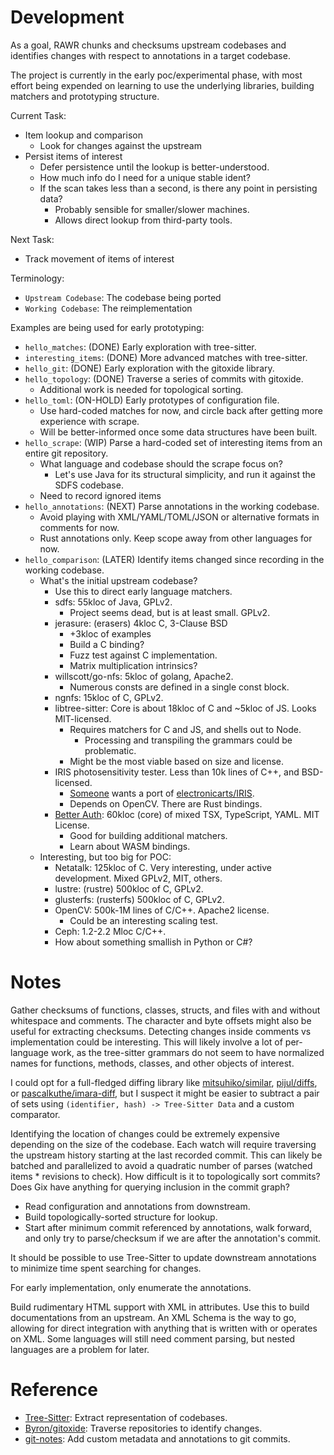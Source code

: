 # Development
As a goal, RAWR chunks and checksums upstream codebases and identifies changes with respect to annotations in a target codebase.

The project is currently in the early poc/experimental phase, with most effort being expended on learning to use the underlying libraries, building matchers and prototyping structure.

Current Task:
- Item lookup and comparison
  - Look for changes against the upstream
- Persist items of interest
  - Defer persistence until the lookup is better-understood.
  - How much info do I need for a unique stable ident?
  - If the scan takes less than a second, is there any point in persisting data?
    - Probably sensible for smaller/slower machines.
    - Allows direct lookup from third-party tools.

Next Task:
- Track movement of items of interest

Terminology:
- `Upstream Codebase`: The codebase being ported
- `Working Codebase`: The reimplementation

Examples are being used for early prototyping:
- `hello_matches`: (DONE) Early exploration with tree-sitter.
- `interesting_items`: (DONE) More advanced matches with tree-sitter.
- `hello_git`: (DONE) Early exploration with the gitoxide library.
- `hello_topology`: (DONE) Traverse a series of commits with gitoxide.
  - Additional work is needed for topological sorting.
- `hello_toml`: (ON-HOLD) Early prototypes of configuration file.
  - Use hard-coded matches for now, and circle back after getting more experience with scrape.
  - Will be better-informed once some data structures have been built.
- `hello_scrape`: (WIP) Parse a hard-coded set of interesting items from an entire git repository.
  - What language and codebase should the scrape focus on?
    - Let's use Java for its structural simplicity, and run it against the SDFS codebase.
  - Need to record ignored items
- `hello_annotations`: (NEXT) Parse annotations in the working codebase.
  - Avoid playing with XML/YAML/TOML/JSON or alternative formats in comments for now.
  - Rust annotations only. Keep scope away from other languages for now.
- `hello_comparison`: (LATER) Identify items changed since recording in the working codebase.
  - What's the initial upstream codebase?
    - Use this to direct early language matchers.
    - sdfs: 55kloc of Java, GPLv2.
      - Project seems dead, but is at least small. GPLv2.
    - jerasure: (erasers) 4kloc C, 3-Clause BSD
      - +3kloc of examples
      - Build a C binding?
      - Fuzz test against C implementation.
      - Matrix multiplication intrinsics?
    - willscott/go-nfs: 5kloc of golang, Apache2.
      - Numerous consts are defined in a single const block.
    - ngnfs: 15kloc of C, GPLv2.
    - libtree-sitter: Core is about 18kloc of C and ~5kloc of JS. Looks MIT-licensed.
      - Requires matchers for C and JS, and shells out to Node.
        - Processing and transpiling the grammars could be problematic.
      - Might be the most viable based on size and license.
    - IRIS photosensitivity tester. Less than 10k lines of C++, and BSD-licensed. 
      - [Someone](https://www.reddit.com/r/rust/comments/1l6ypys/comment/mwur4rb/) wants a port of [electronicarts/IRIS](https://github.com/electronicarts/IRIS).
      - Depends on OpenCV. There are Rust bindings.
    - [Better Auth](https://github.com/better-auth/better-auth.git): 60kloc (core) of mixed TSX, TypeScript, YAML. MIT License.
      - Good for building additional matchers.
      - Learn about WASM bindings.
  - Interesting, but too big for POC:
    - Netatalk: 125kloc of C. Very interesting, under active development. Mixed GPLv2, MIT, others.
    - lustre: (rustre) 500kloc of C, GPLv2.
    - glusterfs: (rusterfs) 500kloc of C, GPLv2.
    - OpenCV: 500k-1M lines of C/C++. Apache2 license.
      - Could be an interesting scaling test.
    - Ceph: 1.2-2.2 Mloc C/C++.
    - How about something smallish in Python or C#?

# Notes
Gather checksums of functions, classes, structs, and files with and without whitespace and comments. The character and byte offsets might also be useful for extracting checksums. Detecting changes inside comments vs implementation could be interesting. This will likely involve a lot of per-language work, as the tree-sitter grammars do not seem to have normalized names for functions, methods, classes, and other objects of interest.

I could opt for a full-fledged diffing library like [mitsuhiko/similar](https://github.com/mitsuhiko/similar), [pijul/diffs](https://nest.pijul.com/pijul/diffs), or [pascalkuthe/imara-diff](https://github.com/pascalkuthe/imara-diff), but I suspect it might be easier to subtract a pair of sets using `(identifier, hash) -> Tree-Sitter Data` and a custom comparator.

Identifying the location of changes could be extremely expensive depending on the size of the codebase. Each watch will require traversing the upstream history starting at the last recorded commit. This can likely be batched and parallelized to avoid a quadratic number of parses (watched items * revisions to check). How difficult is it to topologically sort commits? Does Gix have anything for querying inclusion in the commit graph?
* Read configuration and annotations from downstream.
* Build topologically-sorted structure for lookup.
* Start after minimum commit referenced by annotations, walk forward, and only try to parse/checksum if we are after the annotation's commit.

It should be possible to use Tree-Sitter to update downstream annotations to minimize time spent searching for changes.

For early implementation, only enumerate the annotations.

Build rudimentary HTML support with XML in attributes. Use this to build documentations from an upstream.
An XML Schema is the way to go, allowing for direct integration with anything that is written with or operates on XML.
Some languages will still need comment parsing, but nested languages are a problem for later.

# Reference
* [Tree-Sitter](https://tree-sitter.github.io/): Extract representation of codebases.
* [Byron/gitoxide](https://github.com/Byron/gitoxide): Traverse repositories to identify changes.
* [git-notes](https://git-scm.com/docs/git-notes): Add custom metadata and annotations to git commits.

